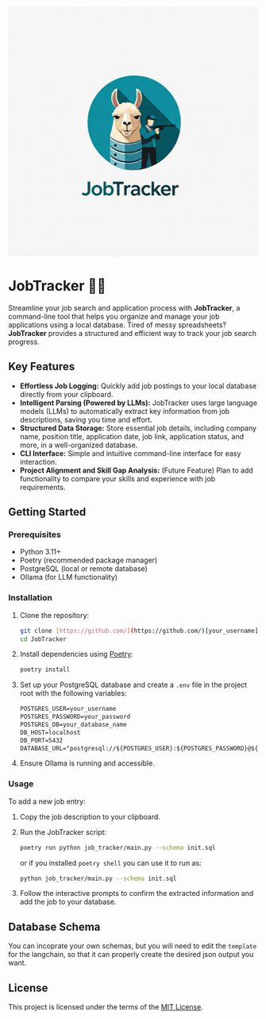 ![JobTracker Logo](logo.jpeg)

# JobTracker 💼🦙

Streamline your job search and application process with **JobTracker**, a command-line tool that helps you organize and manage your job applications using a local database. Tired of messy spreadsheets? **JobTracker** provides a structured and efficient way to track your job search progress.

## Key Features

*   **Effortless Job Logging:** Quickly add job postings to your local database directly from your clipboard.
*   **Intelligent Parsing (Powered by LLMs):** JobTracker uses large language models (LLMs) to automatically extract key information from job descriptions, saving you time and effort.
*   **Structured Data Storage:** Store essential job details, including company name, position title, application date, job link, application status, and more, in a well-organized database.
*   **CLI Interface:** Simple and intuitive command-line interface for easy interaction.
*   **Project Alignment and Skill Gap Analysis:** (Future Feature) Plan to add functionality to compare your skills and experience with job requirements.

## Getting Started

### Prerequisites

*   Python 3.11+
*   Poetry (recommended package manager)
*   PostgreSQL (local or remote database)
*   Ollama (for LLM functionality)

### Installation

1.  Clone the repository:

    ```bash
    git clone [https://github.com/](https://github.com/)[your_username]/JobTracker.git
    cd JobTracker
    ```

2.  Install dependencies using [Poetry](https://python-poetry.org/docs/#installation):

    ```bash
    poetry install
    ```

3.  Set up your PostgreSQL database and create a `.env` file in the project root with the following variables:

    ```
    POSTGRES_USER=your_username
    POSTGRES_PASSWORD=your_password
    POSTGRES_DB=your_database_name
    DB_HOST=localhost
    DB_PORT=5432
    DATABASE_URL="postgresql://${POSTGRES_USER}:${POSTGRES_PASSWORD}@${DB_HOST}:${DB_PORT}/${POSTGRES_DB}"
    ```

4. Ensure Ollama is running and accessible.

### Usage

To add a new job entry:

1.  Copy the job description to your clipboard.
2.  Run the JobTracker script:

    ```bash
    poetry run python job_tracker/main.py --schema init.sql
    ```
    or if you installed `poetry shell` you can use it to run as: 
    ```bash
    python job_tracker/main.py --schema init.sql
    ```

3.  Follow the interactive prompts to confirm the extracted information and add the job to your database.

## Database Schema

You can incoprate your own schemas, but you will need to edit the `template` for the langchain, so that it can properly create the desired json output you want.


## License

This project is licensed under the terms of the [MIT License](LICENSE).
